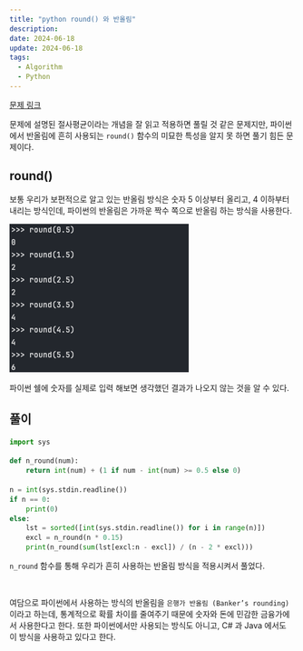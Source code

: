 ```yaml
---
title: "python round() 와 반올림"
description:
date: 2024-06-18
update: 2024-06-18
tags:
  - Algorithm
  - Python
---
```


[문제 링크](https://www.acmicpc.net/problem/18110)

문제에 설명된 절사평균이라는 개념을 잘 읽고 적용하면 풀릴 것 같은 문제지만, 파이썬에서 반올림에 흔히 사용되는 `round()` 함수의 미묘한 특성을 알지 못 하면 풀기 힘든 문제이다.

## **round()**

보통 우리가 보편적으로 알고 있는 반올림 방식은 숫자 5 이상부터 올리고, 4 이하부터 내리는 방식인데, 파이썬의 반올림은 가까운 짝수 쪽으로 반올림 하는 방식을 사용한다.

![](img1.png)

파이썬 쉘에 숫자를 실제로 입력 해보면 생각했던 결과가 나오지 않는 것을 알 수 있다.

## **풀이**

```python
import sys

def n_round(num):
    return int(num) + (1 if num - int(num) >= 0.5 else 0)

n = int(sys.stdin.readline())
if n == 0:
    print(0)
else:
    lst = sorted([int(sys.stdin.readline()) for i in range(n)])
    excl = n_round(n * 0.15)
    print(n_round(sum(lst[excl:n - excl]) / (n - 2 * excl)))
```

`n_round` 함수를 통해 우리가 흔히 사용하는 반올림 방식을 적용시켜서 풀었다.

&nbsp;

여담으로 파이썬에서 사용하는 방식의 반올림을 `은행가 반올림 (Banker’s rounding)` 이라고 하는데, 통계적으로 확률 차이를 줄여주기 때문에 숫자와 돈에 민감한 금융가에서 사용한다고 한다. 또한 파이썬에서만 사용되는 방식도 아니고, C# 과 Java 에서도 이 방식을 사용하고 있다고 한다.
